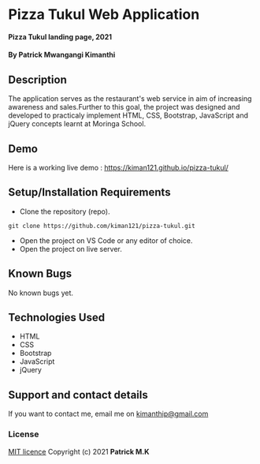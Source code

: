 # Pizza Tukul Web Application

#### Pizza Tukul landing page, 2021

#### By **Patrick Mwangangi Kimanthi**

## Description

The application serves as the restaurant's web service in aim of increasing awareness and sales.Further to this goal, the project was designed and developed to practicaly implement HTML, CSS, Bootstrap, JavaScript and jQuery concepts learnt at Moringa School.

## Demo

Here is a working live demo : https://kiman121.github.io/pizza-tukul/

## Setup/Installation Requirements

- Clone the repository (repo).

```
git clone https://github.com/kiman121/pizza-tukul.git
```

- Open the project on VS Code or any editor of choice.
- Open the project on live server.

## Known Bugs

No known bugs yet.

## Technologies Used

- HTML
- CSS
- Bootstrap
- JavaScript
- jQuery

## Support and contact details

If you want to contact me, email me on kimanthip@gmail.com

### License

[MIT licence](https://github.com/kiman121/pizza-tukul/blob/master/LICENCE)
Copyright (c) 2021 **Patrick M.K**
